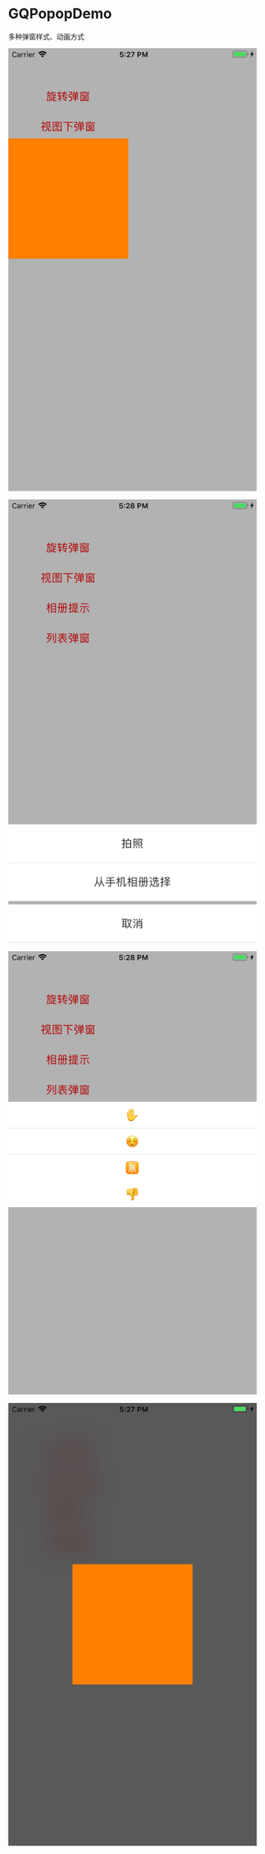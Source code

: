 # GQPopopDemo
多种弹窗样式、动画方式


![Image text](https://github.com/Y1991/GQPopopDemo/blob/master/GQPopopDemo/image/Simulator%20Screen%20Shot%20-%20iPhone%208%20Plus%20-%202018-09-12%20at%2017.27.55.png)


![Image text](https://github.com/Y1991/GQPopopDemo/blob/master/GQPopopDemo/image/Simulator%20Screen%20Shot%20-%20iPhone%208%20Plus%20-%202018-09-12%20at%2017.28.00.png)

![Image text](https://github.com/Y1991/GQPopopDemo/blob/master/GQPopopDemo/image/Simulator%20Screen%20Shot%20-%20iPhone%208%20Plus%20-%202018-09-12%20at%2017.28.06.png)

![Image text](https://github.com/Y1991/GQPopopDemo/blob/master/GQPopopDemo/image/Simulator%20Screen%20Shot%20-%20iPhone%208%20Plus%20-%202018-09-12%20at%2017.27.50.png)
